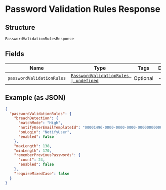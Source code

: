 
# Password Validation Rules Response

## Structure

`PasswordValidationRulesResponse`

## Fields

| Name | Type | Tags | Description |
|  --- | --- | --- | --- |
| `passwordValidationRules` | [`PasswordValidationRules \| undefined`](../../doc/models/password-validation-rules.md) | Optional | - |

## Example (as JSON)

```json
{
  "passwordValidationRules": {
    "breachDetection": {
      "matchMode": "High",
      "notifyUserEmailTemplateId": "00001496-0000-0000-0000-000000000000",
      "onLogin": "NotifyUser",
      "enabled": false
    },
    "maxLength": 138,
    "minLength": 170,
    "rememberPreviousPasswords": {
      "count": 24,
      "enabled": false
    },
    "requireMixedCase": false
  }
}
```

